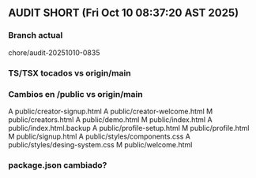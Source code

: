 ## AUDIT SHORT (Fri Oct 10 08:37:20 AST 2025)

### Branch actual
chore/audit-20251010-0835

### TS/TSX tocados vs origin/main

### Cambios en /public vs origin/main
A	public/creator-signup.html
A	public/creator-welcome.html
M	public/creators.html
A	public/demo.html
M	public/index.html
A	public/index.html.backup
A	public/profile-setup.html
M	public/profile.html
M	public/signup.html
A	public/styles/components.css
A	public/styles/desing-system.css
M	public/welcome.html

### package.json cambiado?
